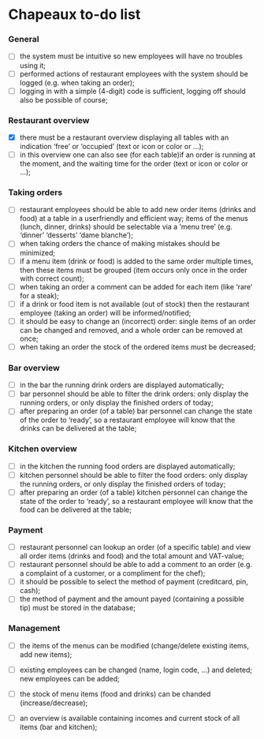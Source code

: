 # Chapeaux to-do list

### General

- [ ] the system must be intuitive so new employees will have no troubles using it;
- [ ] performed actions of restaurant employees with the system should be logged (e.g. when taking an order);
- [ ] logging in with a simple (4-digit) code is sufficient, logging off should also be possible of course;

### Restaurant overview

- [x] there must be a restaurant overview displaying all tables with an indication ‘free’ or ‘occupied’ (text or icon or color or ...); 
- [ ] in this overview one can also see (for each table)if an order is running at the moment, and the waiting time for the order (text or icon or color or ...);

### Taking orders

- [ ] restaurant employees should be able to add new order items (drinks and food) at a table in a userfriendly and efficient way; items of the menus (lunch, dinner, drinks) should be selectable via a ‘menu tree’ (e.g. ‘dinner’ ‘desserts’ ‘dame blanche’);
- [ ] when taking orders the chance of making mistakes should be minimized;
- [ ] if a menu item (drink or food) is added to the same order multiple times, then these items must be grouped (item occurs only once in the order with correct count);
- [ ] when taking an order a comment can be added for each item (like ‘rare’ for a steak);
- [ ] if a drink or food item is not available (out of stock) then the restaurant employee (taking an order) will be informed/notified;
- [ ] it should be easy to change an (incorrect) order: single items of an order can be changed and removed, and a whole order can be removed at once;
- [ ] when taking an order the stock of the ordered items must be decreased;

### Bar overview

- [ ] in the bar the running drink orders are displayed automatically;
- [ ] bar personnel should be able to filter the drink orders: only display the running orders, or only display the finished orders of today;
- [ ] after preparing an order (of a table) bar personnel can change the state of the order to ‘ready’, so a restaurant employee will know that the drinks can be delivered at the table;

### Kitchen overview

- [ ] in the kitchen the running food orders are displayed automatically;
- [ ] kitchen personnel should be able to filter the food orders: only display the running orders, or only display the finished orders of today;
- [ ] after preparing an order (of a table) kitchen personnel can change the state of the order to ‘ready’, so a restaurant employee will know that the food can be delivered at the table;

### Payment

- [ ] restaurant personnel can lookup an order (of a specific table) and view all order items (drinks and food) and the total amount and VAT-value;
- [ ] restaurant personnel should be able to add a comment to an order (e.g. a complaint of a customer, or a compliment for the chef);
- [ ] it should be possible to select the method of payment (creditcard, pin, cash);
- [ ] the method of payment and the amount payed (containing a possible tip) must be
       stored in the database;

### Management

- [ ] the items of the menus can be modified (change/delete existing items, add new items);
- [ ] existing employees can be changed (name, login code, ...) and deleted; new employees can be added;
- [ ] the stock of menu items (food and drinks) can be chanded (increase/decrease);
- [ ] an overview is available containing incomes and current stock of all items (bar and kitchen);



